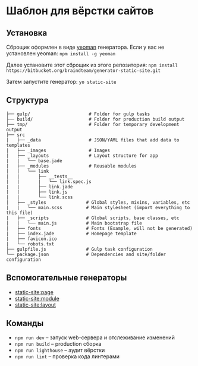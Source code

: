 # Шаблон для вёрстки сайтов

## Установка
Сброщик оформлен в виде [yeoman](https://yeoman.io/) генератора. Если у вас не установлен yeoman:
```npm install -g yeoman```

Далее установите этот сброщик из этого репозитория:
```npm install https://bitbucket.org/braindteam/generator-static-site.git```

Затем запустите генератор:
```yo static-site```


## Структура
```
├── gulp/                      # Folder for gulp tasks
├── build/                     # Folder for production build output
├── tmp/                       # Folder for temporary development output
├── src
|   ├── _data                  # JSON/YAML files that add data to templates
|   ├── _images                # Images
|   ├── _layouts               # Layout structure for app
|   |   └── base.jade
|   ├── _modules               # Reusable modules
|   |   └── link
|   |       ├── __tests__
|   |       |   └── link.spec.js
|   |       ├── link.jade
|   |       ├── link.js
|   |       └── link.scss
|   ├── _styles               # Global styles, mixins, variables, etc
|   |   └── main.scss         # Main stylesheet (import everything to this file)
|   ├── _scripts              # Global scripts, base classes, etc
|   |   └── main.js           # Main bootstrap file
|   ├── fonts                 # Fonts (Example, will not be generated)
|   ├── index.jade            # Homepage template
|   ├── favicon.ico
|   └── robots.txt
├── gulpfile.js               # Gulp task configuration
└── package.json              # Dependencies and site/folder configuration
```

## Вспомогательные генераторы

* [static-site:page](#page)
* [static-site:module](#module)
* [static-site:layout](#layout)


## Команды
* ```npm run dev``` – запуск web-сервера и отслеживание изменений
* ```npm run build``` – production сборка 
* ```npm run lighthouse``` – аудит вёрстки 
* ```npm run lint``` – проверка кода линтерами
